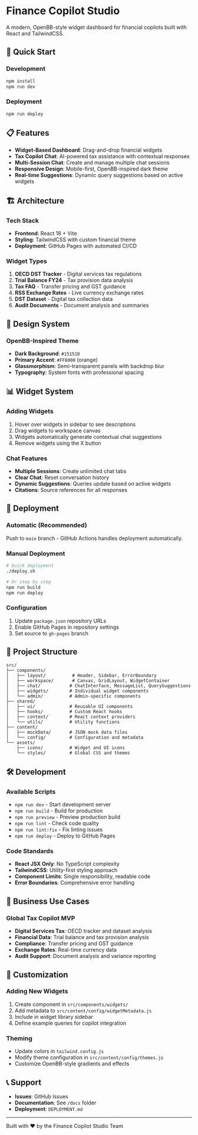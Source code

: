 # Finance Copilot Studio

A modern, OpenBB-style widget dashboard for financial copilots built with React and TailwindCSS.

## 🚀 Quick Start

### Development
```bash
npm install
npm run dev
```

### Deployment
```bash
npm run deploy
```

## 📋 Features

- **Widget-Based Dashboard**: Drag-and-drop financial widgets
- **Tax Copilot Chat**: AI-powered tax assistance with contextual responses
- **Multi-Session Chat**: Create and manage multiple chat sessions
- **Responsive Design**: Mobile-first, OpenBB-inspired dark theme
- **Real-time Suggestions**: Dynamic query suggestions based on active widgets

## 🏗️ Architecture

### Tech Stack
- **Frontend**: React 18 + Vite
- **Styling**: TailwindCSS with custom financial theme
- **Deployment**: GitHub Pages with automated CI/CD

### Widget Types
1. **OECD DST Tracker** - Digital services tax regulations
2. **Trial Balance FY24** - Tax provision data analysis
3. **Tax FAQ** - Transfer pricing and GST guidance
4. **RSS Exchange Rates** - Live currency exchange rates
5. **DST Dataset** - Digital tax collection data
6. **Audit Documents** - Document analysis and summaries

## 🎨 Design System

### OpenBB-Inspired Theme
- **Dark Background**: `#151518`
- **Primary Accent**: `#FF8000` (orange)
- **Glassmorphism**: Semi-transparent panels with backdrop blur
- **Typography**: System fonts with professional spacing

## 📊 Widget System

### Adding Widgets
1. Hover over widgets in sidebar to see descriptions
2. Drag widgets to workspace canvas
3. Widgets automatically generate contextual chat suggestions
4. Remove widgets using the X button

### Chat Features
- **Multiple Sessions**: Create unlimited chat tabs
- **Clear Chat**: Reset conversation history
- **Dynamic Suggestions**: Queries update based on active widgets
- **Citations**: Source references for all responses

## 🚀 Deployment

### Automatic (Recommended)
Push to `main` branch - GitHub Actions handles deployment automatically.

### Manual Deployment
```bash
# Quick deployment
./deploy.sh

# Or step by step
npm run build
npm run deploy
```

### Configuration
1. Update `package.json` repository URLs
2. Enable GitHub Pages in repository settings
3. Set source to `gh-pages` branch

## 📁 Project Structure

```
src/
├── components/
│   ├── layout/          # Header, Sidebar, ErrorBoundary
│   ├── workspace/       # Canvas, GridLayout, WidgetContainer
│   ├── chat/           # ChatInterface, MessageList, QuerySuggestions
│   ├── widgets/        # Individual widget components
│   └── admin/          # Admin-specific components
├── shared/
│   ├── ui/             # Reusable UI components
│   ├── hooks/          # Custom React hooks
│   ├── context/        # React context providers
│   └── utils/          # Utility functions
├── content/
│   ├── mockData/       # JSON mock data files
│   └── config/         # Configuration and metadata
└── assets/
    ├── icons/          # Widget and UI icons
    └── styles/         # Global CSS and themes
```

## 🛠️ Development

### Available Scripts
- `npm run dev` - Start development server
- `npm run build` - Build for production
- `npm run preview` - Preview production build
- `npm run lint` - Check code quality
- `npm run lint:fix` - Fix linting issues
- `npm run deploy` - Deploy to GitHub Pages

### Code Standards
- **React JSX Only**: No TypeScript complexity
- **TailwindCSS**: Utility-first styling approach
- **Component Limits**: Single responsibility, readable code
- **Error Boundaries**: Comprehensive error handling

## 🎯 Business Use Cases

### Global Tax Copilot MVP
- **Digital Services Tax**: OECD tracker and dataset analysis
- **Financial Data**: Trial balance and tax provision analysis
- **Compliance**: Transfer pricing and GST guidance
- **Exchange Rates**: Real-time currency data
- **Audit Support**: Document analysis and variance reporting

## 🔧 Customization

### Adding New Widgets
1. Create component in `src/components/widgets/`
2. Add metadata to `src/content/config/widgetMetadata.js`
3. Include in widget library sidebar
4. Define example queries for copilot integration

### Theming
- Update colors in `tailwind.config.js`
- Modify theme configuration in `src/content/config/themes.js`
- Customize OpenBB-style gradients and effects

## 📞 Support

- **Issues**: GitHub Issues
- **Documentation**: See `/docs` folder
- **Deployment**: `DEPLOYMENT.md`

---

Built with ❤️ by the Finance Copilot Studio Team